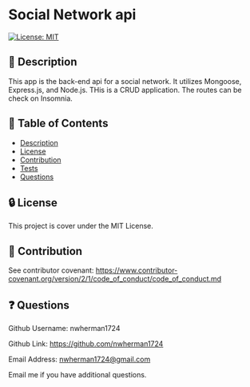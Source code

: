 # Social Network api

  [![License: MIT](https://img.shields.io/badge/License-MIT-yellow.svg)](https://opensource.org/licenses/MIT)

  ## :blue_book: Description

This app is the back-end api for a social network. It utilizes Mongoose, Express.js, and Node.js. THis is a CRUD application. The routes can be check on Insomnia.

  ## :bookmark_tabs: Table of Contents

  - [Description](#Description)
  - [License](#License)
  - [Contribution](#Contribution)
  - [Tests](#Tests)
  - [Questions](#Questions)

      
  ## :lock: License
  
  This project is cover under the MIT License.

  ## :handshake: Contribution
 See contributor covenant: https://www.contributor-covenant.org/version/2/1/code_of_conduct/code_of_conduct.md
  
  ## :question: Questions
  Github Username: nwherman1724

Github Link: https://github.com/nwherman1724

Email Address: nwherman1724@gmail.com

Email me if you have additional questions.